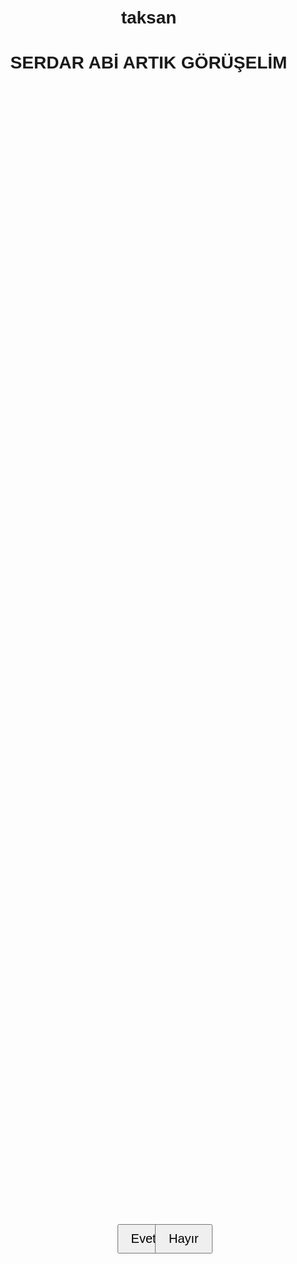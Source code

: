 # taksan
<!DOCTYPE html>
<html lang="tr">
<head>
  <meta charset="UTF-8">
  <title>Memnun musunuz?</title>
  <style>
    body {
      font-family: Arial, sans-serif;
      text-align: center;
      margin: 0;
      padding-top: 100px;
      height: 100vh;
      overflow: hidden;
      position: relative;
    }
    h1 {
      margin-bottom: 40px;
    }
    button {
      font-size: 20px;
      padding: 10px 20px;
      margin: 10px;
      cursor: pointer;
      position: absolute;
    }
    #evetBtn {
      left: 40%;
      top: 50%;
    }
    #hayirBtn {
      left: 50%;
      top: 50%;
    }
    #mesaj {
      margin-top: 30px;
      font-size: 24px;
      color: green;
      position: relative;
    }
  </style>
</head>
<body>
  <h1>SERDAR ABİ ARTIK GÖRÜŞELİM </h1>
  <button id="evetBtn">Evet</button>
  <button id="hayirBtn">Hayır</button>
  <div id="mesaj"></div>

  <script>
    const evetBtn = document.getElementById('evetBtn');
    const hayirBtn = document.getElementById('hayirBtn');
    const mesaj = document.getElementById('mesaj');

    function gösterMesajVeBasaDon(metin) {
      mesaj.textContent = metin;
      evetBtn.remove();
      hayirBtn.remove();

      const basaDonBtn = document.createElement('button');
      basaDonBtn.textContent = 'Başa Dön';
      basaDonBtn.style.position = 'static';
      basaDonBtn.onclick = () => location.reload();
      document.body.appendChild(basaDonBtn);
    }

    evetBtn.addEventListener('click', () => {
      gösterMesajVeBasaDon("Doğru seçenek");
    });

    hayirBtn.addEventListener('click', () => {
      gösterMesajVeBasaDon("Başa dön");
    });

    // Hayır butonunun üstüne gelince kaçması için:
    hayirBtn.addEventListener('mouseenter', () => {
      const maxX = window.innerWidth - hayirBtn.offsetWidth;
      const maxY = window.innerHeight - hayirBtn.offsetHeight;

      const randomX = Math.floor(Math.random() * maxX);
      const randomY = Math.floor(Math.random() * maxY);

      hayirBtn.style.left = `${randomX}px`;
      hayirBtn.style.top = `${randomY}px`;
    });
  </script>
</body>
</html>
